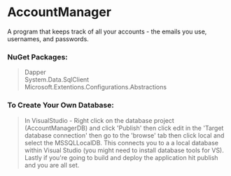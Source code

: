 # AccountManager
A program that keeps track of all your accounts - the emails you use, usernames, and passwords.

### NuGet Packages:
> Dapper  
> System.Data.SqlClient  
> Microsoft.Extentions.Configurations.Abstractions

### To Create Your Own Database:
> In VisualStudio - Right click on the database project (AccountManagerDB) and click 'Publish' then click edit in the 'Target database connection' then go to the 'browse' tab then click local and select the MSSQLLocalDB. This connects you to a a local database within Visual Studio (you might need to install database tools for VS). Lastly if you're going to build and deploy the application hit publish and you are all set.
